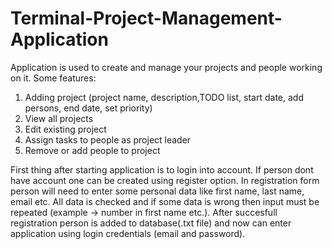 # Terminal-Project-Management-Application
Application is used to create and manage your projects and people working on it. 
Some features:
1. Adding project (project name, description,TODO list, start date, add persons, end date, set priority)
2. View all projects
3. Edit existing project
4. Assign tasks to people as project leader
5. Remove or add people to project

First thing after starting application is to login into account. If person dont have account one can be created using register option.
In registration form person will need to enter some personal data like first name, last name, email etc. All data is checked and if
some data is wrong then input must be repeated (example -> number in first name etc.). After succesfull registration
person is added to database(.txt file) and now can enter application using login credentials (email and password).


